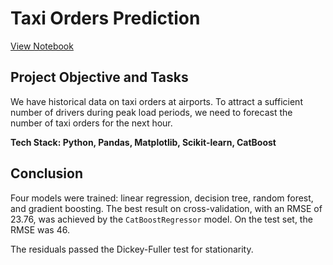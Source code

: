 # Taxi Orders Prediction

[View Notebook](https://nbviewer.org/github/ootho/data_science/blob/main/yp_taxi_orders_prediction/taxi_orders_prediction.ipynb)

## Project Objective and Tasks

We have historical data on taxi orders at airports. To attract a sufficient number of drivers during peak load periods, we need to forecast the number of taxi orders for the next hour.

**Tech Stack: Python, Pandas, Matplotlib, Scikit-learn, CatBoost**

## Conclusion

Four models were trained: linear regression, decision tree, random forest, and gradient boosting. The best result on cross-validation, with an RMSE of 23.76, was achieved by the `CatBoostRegressor` model. On the test set, the RMSE was 46.

The residuals passed the Dickey-Fuller test for stationarity.